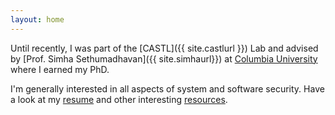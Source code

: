```yaml
---
layout: home
---
```

Until recently, I was part of the [CASTL]({{ site.castlurl }}) Lab and advised by [Prof. Simha Sethumadhavan]({{ site.simhaurl}}) at <a class="columbia-font" href="http://www.cs.columbia.edu">Columbia University</a> where I earned my PhD.

I'm generally interested in all aspects of system and software security.
Have a look at my <a href="{{ site.resumeurl }}">resume</a> and other interesting <a href="{{ site.baseurl }}resources">resources</a>.
